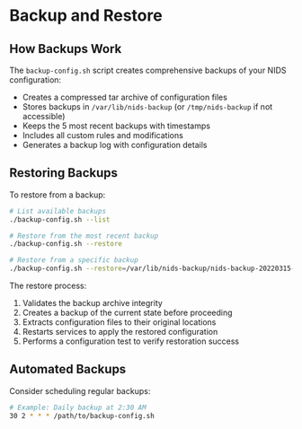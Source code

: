 # Backup and Restore

## How Backups Work

The `backup-config.sh` script creates comprehensive backups of your NIDS configuration:

- Creates a compressed tar archive of configuration files
- Stores backups in `/var/lib/nids-backup` (or `/tmp/nids-backup` if not accessible)
- Keeps the 5 most recent backups with timestamps
- Includes all custom rules and modifications
- Generates a backup log with configuration details

## Restoring Backups

To restore from a backup:

```bash
# List available backups
./backup-config.sh --list

# Restore from the most recent backup
./backup-config.sh --restore

# Restore from a specific backup
./backup-config.sh --restore=/var/lib/nids-backup/nids-backup-20220315-143022.tar.gz
```

The restore process:
1. Validates the backup archive integrity
2. Creates a backup of the current state before proceeding
3. Extracts configuration files to their original locations
4. Restarts services to apply the restored configuration
5. Performs a configuration test to verify restoration success

## Automated Backups

Consider scheduling regular backups:

```bash
# Example: Daily backup at 2:30 AM
30 2 * * * /path/to/backup-config.sh
```
